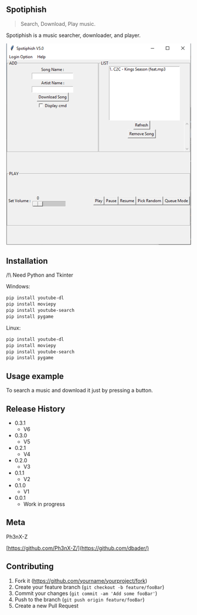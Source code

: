 ## Spotiphish
> Search, Download, Play music.

Spotiphish is a music searcher, downloader, and player.

![](header.PNG)

## Installation

/!\ Need Python and Tkinter

Windows:

```sh
pip install youtube-dl
pip install moviepy
pip install youtube-search
pip install pygame
```
Linux:

```sh
pip install youtube-dl
pip install moviepy
pip install youtube-search
pip install pygame
```

## Usage example

To search a music and download it just by pressing a button.


## Release History

* 0.3.1
    * V6
* 0.3.0
    * V5
* 0.2.1
    * V4
* 0.2.0
    * V3
* 0.1.1
    * V2
* 0.1.0
    * V1
* 0.0.1
    * Work in progress

## Meta

Ph3nX-Z

[https://github.com/Ph3nX-Z/](https://github.com/dbader/)

## Contributing

1. Fork it (<https://github.com/yourname/yourproject/fork>)
2. Create your feature branch (`git checkout -b feature/fooBar`)
3. Commit your changes (`git commit -am 'Add some fooBar'`)
4. Push to the branch (`git push origin feature/fooBar`)
5. Create a new Pull Request
